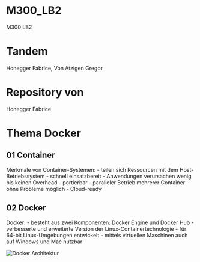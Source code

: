 # M300_LB2
M300 LB2
# Tandem
Honegger Fabrice, Von Atzigen Gregor
# Repository von
Honegger Fabrice

# Thema Docker
## 01 Container
Merkmale von Container-Systemen:
    - teilen sich Ressourcen mit dem Host-Betriebssystem
    - schnell einsatzbereit
    - Anwendungen verursachen wenig bis keinen Overhead
    - portierbar
    - paralleler Betrieb mehrerer Container ohne Probleme möglich
    - Cloud-ready

## 02 Docker
Docker:
    - besteht aus zwei Komponenten: Docker Engine und Docker Hub
    - verbesserte und erweiterte Version der Linux-Containertechnologie
    - für 64-bit Linux-Umgebungen entwickelt
    - mittels virtuellen Maschinen auch auf Windows und Mac nutzbar

![](http://iotkit.mc-b.ch/tbz/M300V3/html/40-Container/images/DockerArchitektur.png  "Docker Architektur") 